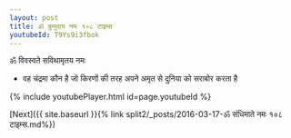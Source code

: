 ```yaml
---
layout: post
title: ॐ कुमुदाय नमः १०८ टाइम्स
youtubeId: T9Ys9i3fbok
---
```

 
 
 ॐ विवस्वते सविथामृतय नमः  
 
 -  वह चंद्रमा कौन है जो किरणों की तरह अपने अमृत से दुनिया को सराबोर करता है 
 
  
 
  
 
 
 
 
 
 


{% include youtubePlayer.html id=page.youtubeId %}
 
[Next]({{ site.baseurl }}{% link  split2/_posts/2016-03-17-ॐ संधिमाते नमः १०८ टाइम्स.md%})
 
